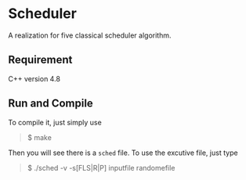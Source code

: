# Scheduler
A realization for five classical scheduler algorithm.

## Requirement
C++ version 4.8

## Run and Compile
To compile it, just simply use
> $ make

Then you will see there is a `sched` file. To use the excutive file, just type
> $ ./sched -v -s[FLS|R<num>|P<num>] inputfile randomefile
